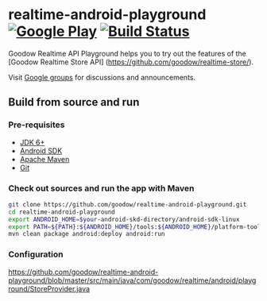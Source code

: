realtime-android-playground  [![Google Play](http://developer.android.com/images/brand/en_generic_rgb_wo_45.png)](https://play.google.com/store/apps/details?id=com.goodow.realtime.android.playground) [![Build Status](https://travis-ci.org/goodow/realtime-android-playground.svg?branch=master)](https://travis-ci.org/goodow/realtime-android-playground)
==================

Goodow Realtime API Playground helps you to try out the features of the [Goodow Realtime Store API]
(https://github.com/goodow/realtime-store/).

Visit [Google groups](https://groups.google.com/forum/#!forum/goodow-realtime) for discussions and announcements.

## Build from source and run

### Pre-requisites
- [JDK 6+](https://jdk8.java.net/download.html)
- [Android SDK](http://developer.android.com/sdk/index.html)
- [Apache Maven](http://maven.apache.org/download.html)
- [Git](https://help.github.com/articles/set-up-git)

### Check out sources and run the app with Maven
```bash
git clone https://github.com/goodow/realtime-android-playground.git
cd realtime-android-playground
export ANDROID_HOME=$your-android-skd-directory/android-sdk-linux
export PATH=${PATH}:${ANDROID_HOME}/tools:${ANDROID_HOME}/platform-tools
mvn clean package android:deploy android:run
```

### Configuration
https://github.com/goodow/realtime-android-playground/blob/master/src/main/java/com/goodow/realtime/android/playground/StoreProvider.java
